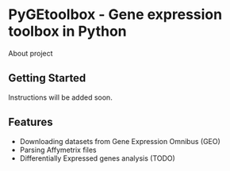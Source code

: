 # PyGEtoolbox - Gene expression toolbox in Python

About project

## Getting Started

Instructions will be added soon. 

## Features

- Downloading datasets from Gene Expression Omnibus (GEO)
- Parsing Affymetrix files
- Differentially Expressed genes analysis (TODO)

